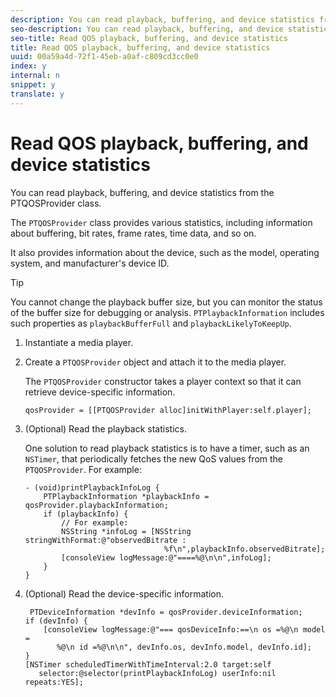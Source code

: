 ```yaml
---
description: You can read playback, buffering, and device statistics from the PTQOSProvider class.
seo-description: You can read playback, buffering, and device statistics from the PTQOSProvider class.
seo-title: Read QOS playback, buffering, and device statistics
title: Read QOS playback, buffering, and device statistics
uuid: 00a59a4d-72f1-45eb-a0af-c809cd3cc0e0
index: y
internal: n
snippet: y
translate: y
---
```


# Read QOS playback, buffering, and device statistics

You can read playback, buffering, and device statistics from the PTQOSProvider class.

The `PTQOSProvider` class provides various statistics, including information about buffering, bit rates, frame rates, time data, and so on. 

It also provides information about the device, such as the model, operating system, and manufacturer's device ID. 

>[!TIP]
>
>You cannot change the playback buffer size, but you can monitor the status of the buffer size for debugging or analysis. `PTPlaybackInformation` includes such properties as `playbackBufferFull` and `playbackLikelyToKeepUp`. 

1. Instantiate a media player.
1. Create a `PTQOSProvider` object and attach it to the media player.

   The `PTQOSProvider` constructor takes a player context so that it can retrieve device-specific information. 

   ```
   qosProvider = [[PTQOSProvider alloc]initWithPlayer:self.player]; 
   ```

1. (Optional) Read the playback statistics.

   One solution to read playback statistics is to have a timer, such as an `NSTimer`, that periodically fetches the new QoS values from the `PTQOSProvider`. For example: 
   ```
   - (void)printPlaybackInfoLog { 
       PTPlaybackInformation *playbackInfo = qosProvider.playbackInformation;  
       if (playbackInfo) { 
           // For example: 
           NSString *infoLog = [NSString stringWithFormat:@"observedBitrate :  
                                  %f\n",playbackInfo.observedBitrate]; 
           [consoleView logMessage:@"====%@\n\n",infoLog]; 
       } 
   }
   ```


1. (Optional) Read the device-specific information.

   ```
    PTDeviceInformation *devInfo = qosProvider.deviceInformation; 
   if (devInfo) { 
       [consoleView logMessage:@"=== qosDeviceInfo:==\n os =%@\n model =  
          %@\n id =%@\n\n", devInfo.os, devInfo.model, devInfo.id]; 
   } 
   [NSTimer scheduledTimerWithTimeInterval:2.0 target:self  
      selector:@selector(printPlaybackInfoLog) userInfo:nil repeats:YES];
   ```

